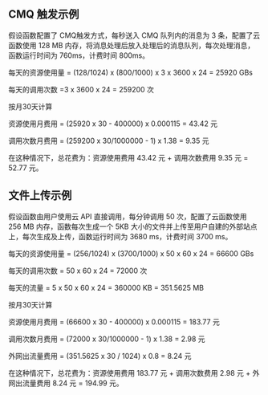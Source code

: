 ## CMQ 触发示例

假设函数配置了 CMQ触发方式，每秒送入 CMQ 队列内的消息为 3 条，配置了云函数使用 128 MB 内存，将消息处理后放入处理后的消息队列，每次处理消息，函数运行时间为 760ms，计费时间 800ms。

每天的资源使用量 = (128/1024) x (800/1000) x 3 x 3600 x 24 = 25920 GBs

每天的调用次数 =3 x 3600 x 24 = 259200 次

按月30天计算

资源使用月费用 = (25920 x 30 - 400000) x 0.000115 = 43.42 元

调用次数月费用 = (259200 x 30/1000000 - 1) x 1.38 = 9.35 元

在这种情况下，总花费为：资源使用费用 43.42 元 + 调用次数费用 9.35 元  =  52.77 元。

## 文件上传示例

假设函数由用户使用云 API 直接调用，每分钟调用 50 次，配置了云函数使用 256 MB 内存，函数每次生成一个 5KB 大小的文件并上传至用户自建的外部站点上，每次生成及上传，函数运行时间为 3680 ms，计费时间 3700 ms。

每天的资源使用量 = (256/1024) x (3700/1000) x 50 x 60 x 24 = 66600 GBs

每天的调用次数 = 50 x 60 x 24 = 72000 次

每天的流量 = 5 x 50 x 60 x 24 = 360000 KB = 351.5625 MB

按月30天计算

资源使用月费用 = (66600 x 30 - 400000) x 0.000115 = 183.77 元

调用次数月费用 = (72000 x 30/1000000 - 1) x 1.38 = 2.98 元

外网出流量费用 = (351.5625 x 30 / 1024) x 0.8 = 8.24 元

在这种情况下，总花费为：资源使用费用 183.77 元 + 调用次数费用 2.98 元 + 外网出流量费用 8.24 元 =  194.99 元。
